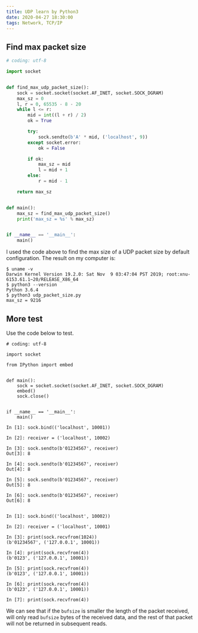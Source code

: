 ```yaml
---
title: UDP learn by Python3
date: 2020-04-27 18:30:00
tags: Network, TCP/IP
---
```


## Find max packet size
```python
# coding: utf-8

import socket


def find_max_udp_packet_size():
    sock = socket.socket(socket.AF_INET, socket.SOCK_DGRAM)
    max_sz = 0
    l, r = 0, 65535 - 8 - 20
    while l <= r:
        mid = int((l + r) / 2)
        ok = True

        try:
            sock.sendto(b'A' * mid, ('localhost', 9))
        except socket.error:
            ok = False

        if ok:
            max_sz = mid
            l = mid + 1
        else:
            r = mid - 1

    return max_sz


def main():
    max_sz = find_max_udp_packet_size()
    print('max_sz = %s' % max_sz)


if __name__ == '__main__':
    main()

```
I used the code above to find the max size of a UDP packet size by default configuration.
The result on my computer is:
```
$ uname -v
Darwin Kernel Version 19.2.0: Sat Nov  9 03:47:04 PST 2019; root:xnu-6153.61.1~20/RELEASE_X86_64
$ python3 --version
Python 3.6.4
$ python3 udp_packet_size.py
max_sz = 9216
```

## More test
Use the code below to test.
```
# coding: utf-8

import socket

from IPython import embed


def main():
    sock = socket.socket(socket.AF_INET, socket.SOCK_DGRAM)
    embed()
    sock.close()


if __name__ == '__main__':
    main()

```

```
In [1]: sock.bind(('localhost', 10001))

In [2]: receiver = ('localhost', 10002)

In [3]: sock.sendto(b'01234567', receiver)
Out[3]: 8

In [4]: sock.sendto(b'01234567', receiver)
Out[4]: 8

In [5]: sock.sendto(b'01234567', receiver)
Out[5]: 8

In [6]: sock.sendto(b'01234567', receiver)
Out[6]: 8
```

```

In [1]: sock.bind(('localhost', 10002))

In [2]: receiver = ('localhost', 10001)

In [3]: print(sock.recvfrom(1024))
(b'01234567', ('127.0.0.1', 10001))

In [4]: print(sock.recvfrom(4))
(b'0123', ('127.0.0.1', 10001))

In [5]: print(sock.recvfrom(4))
(b'0123', ('127.0.0.1', 10001))

In [6]: print(sock.recvfrom(4))
(b'0123', ('127.0.0.1', 10001))

In [7]: print(sock.recvfrom(4))
```
We can see that if the `bufsize` is smaller the length of the packet received, will only read `bufsize` bytes of the received data, and the rest of that packet will not be returned in subsequent reads.